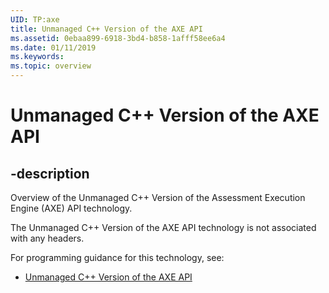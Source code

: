 ```yaml
---
UID: TP:axe
title: Unmanaged C++ Version of the AXE API
ms.assetid: 0ebaa899-6918-3bd4-b858-1afff58ee6a4
ms.date: 01/11/2019
ms.keywords: 
ms.topic: overview
---
```


# Unmanaged C++ Version of the AXE API

## -description

Overview of the Unmanaged C++ Version of the Assessment Execution Engine (AXE) API technology.

The Unmanaged C++ Version of the AXE API technology is not associated with any headers.

For programming guidance for this technology, see:
* [Unmanaged C++ Version of the AXE API](/windows/desktop/axe)

